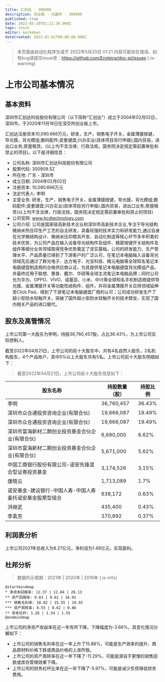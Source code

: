 ```yaml
---
title: 汇创达 - 300909
description: 创业板 - 元器件 - 300909
published: true
date: 2022-05-20T01:21:30.000Z
tags: stock
editor: markdown
dateCreated: 2022-01-01T00:00:00.000Z
---
```


> 本页面由自动化程序生成于 2022年5月20日 01:21
> 内容可能存在错误，如有bug请提交issue至：https://github.com/Eroleice/doc-pi/issues
{.is-warning}

# 上市公司基本情况

## 基本资料

深圳市汇创达科技股份有限公司（以下简称“汇创达”）成立于2004年02月02日，深圳市。于2020年11月18日在深交所创业板上市。

汇创达注册资本10,090.666万元，研发，生产，销售电子开关，金属薄膜按键，导光膜，背光模组;数码配件;皮套键盘;兴办实业(具体项目另行申报);国内贸易，进出口业务;房屋租赁。(以上均不含法律，行政法规，国务院决定规定需前置审批和禁止的项目)。以下是详细信息：

- 公司名称: 深圳市汇创达科技股份有限公司
- 股票代码: 300909.SZ
- 所在地: 广东 - 深圳市
- 成立日期: 2004年02月02日
- 注册资本: 10,090.666万元
- 法定代表人: 李明
- 主营业务: 研发，生产，销售电子开关，金属薄膜按键，导光膜，背光模组;数码配件;皮套键盘;兴办实业(具体项目另行申报);国内贸易，进出口业务;房屋租赁(以上均不含法律，行政法规，国务院决定规定需前置审批和禁止的项目)
- 公司官网: www.hcdtechnology.com
- 公司介绍: 公司是国家级高新技术企业和深圳市高新技术企业,专注于导光结构微纳米热压印生产工艺的自主研发，具备较强的技术实力和研发能力,通过自身在光学微结构设计、微纳米压印模具开发、自动化制造等核心环节多年积累的技术优势，为公司产品在输入设备导光结构件及组件、精密按键开关结构件及组件等细分业务领域取得竞争优势奠定了坚实基础。公司的研发能力、生产管理水平、产品质量已得到了下游客户的广泛认可，在笔记本电脑输入设备背光领域先后通过了群光电子、达方电子、光宝科技、精元电脑等全球知名笔记本电脑键盘制造商的合格供应商认证，为其提供笔记本电脑键盘背光模组产品，并最终应用于联想、惠普、戴尔、华硕等全球主流笔记本电脑品牌；同时公司也为华为、OPPO、VIVO、诺基亚、小米、中兴等全球知名手机制造商提供导光膜、金属薄膜开关等功能性结构件、组件，并将金属薄膜开关应用领域延伸至Click Pad，得到了下游笔记本电脑键盘厂商的认可；公司成功研发生产了超小型防水轻触开关，突破了国外超小型防水轻触开关的技术壁垒，实现了国内相关产品的进口替代。


## 股东及高管情况

上市公司第一大股东为李明，持股36,760,457股，占比36.43%，为上市公司实际控制人。

截至2022年04月21日，上市公司的前十大股东中，共有4名自然人股东，2名机构股东，4个产品账户，其中5%以上大股东共有5名。上市公司前十大股东明细如下：

> 截至2022年04月21日，上市公司前十大股东信息如下：

| 股东名称 | 持股数量（股） | 持股比例 |
| --- | --- | --- |
| 李明 | 36,760,457 | 36.43% |
| 深圳市众合通投资咨询企业(有限合伙) | 19,666,087 | 19.49% |
| 深圳市众合通投资咨询企业(有限合伙) | 19,666,087 | 19.49% |
| 深圳市富海新材二期创业投资基金合伙企业(有限合伙) | 6,680,000 | 6.62% |
| 深圳市富海新材二期创业投资基金合伙企业(有限合伙) | 5,671,000 | 5.62% |
| 中国工商银行股份有限公司-诺安先锋混合型证券投资基金 | 3,174,526 | 3.15% |
| 康晓云 | 1,713,089 | 1.7% |
| 诺安基金-建设银行-中国人寿-中国人寿委托诺安基金股票型组合 | 638,172 | 0.63% |
| 洪继武 | 435,400 | 0.43% |
| 李素芳 | 370,892 | 0.37% |




## 利润表分析

上市公司2021年总收入为8.27亿元，净利润为1.49亿元，实现盈利。

## 杜邦分析

> 数据列示周期：2021年 | 2020年 | 2019年
{.is-info}

```plantuml
@startmindmap
* 净资本回报率: 12.37 | 12.84 | 26.13
** 资产回报率: 9.83 | 9.62 | 16.91
*** 销售毛利率: 18.02 | 15.55 | 19.55
*** 资产周转率: 0.55 | 0.62 | 0.86
** 资本杠杆: 1.26 | 1.34 | 1.55
@endmindmap
```

上市公司的净资产收益率在近一年有所下降，下降幅度为-3.66%，其变化情况分解如下：
- 上市公司的销售毛利率在近一年上升了15.88%，可能是生产效率的提升、商品原材料价格下跌或商品价格的上涨所致。
- 上市公司的资产周转率在近一年下降了-11.29%，可能是源自于更慢的销售回款或库存管理效果下降。
- 上市公司的财务杠杆比率在近一年下降了-5.97%，可能是减少负债降低财务费用。

